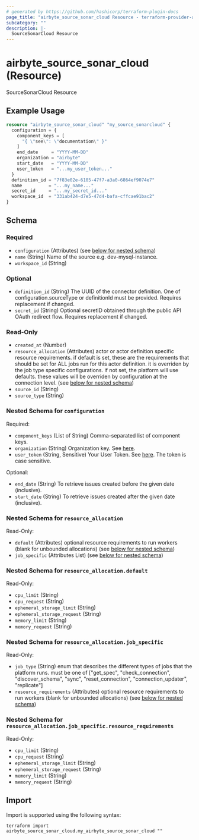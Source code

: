 ```yaml
---
# generated by https://github.com/hashicorp/terraform-plugin-docs
page_title: "airbyte_source_sonar_cloud Resource - terraform-provider-airbyte"
subcategory: ""
description: |-
  SourceSonarCloud Resource
---
```


# airbyte_source_sonar_cloud (Resource)

SourceSonarCloud Resource

## Example Usage

```terraform
resource "airbyte_source_sonar_cloud" "my_source_sonarcloud" {
  configuration = {
    component_keys = [
      "{ \"see\": \"documentation\" }"
    ]
    end_date     = "YYYY-MM-DD"
    organization = "airbyte"
    start_date   = "YYYY-MM-DD"
    user_token   = "...my_user_token..."
  }
  definition_id = "7f83e02e-6105-47f7-a3a0-6864ef9074e7"
  name          = "...my_name..."
  secret_id     = "...my_secret_id..."
  workspace_id  = "331ab424-d7e5-47d4-bafa-cffcae91bac2"
}
```

<!-- schema generated by tfplugindocs -->
## Schema

### Required

- `configuration` (Attributes) (see [below for nested schema](#nestedatt--configuration))
- `name` (String) Name of the source e.g. dev-mysql-instance.
- `workspace_id` (String)

### Optional

- `definition_id` (String) The UUID of the connector definition. One of configuration.sourceType or definitionId must be provided. Requires replacement if changed.
- `secret_id` (String) Optional secretID obtained through the public API OAuth redirect flow. Requires replacement if changed.

### Read-Only

- `created_at` (Number)
- `resource_allocation` (Attributes) actor or actor definition specific resource requirements. if default is set, these are the requirements that should be set for ALL jobs run for this actor definition. it is overriden by the job type specific configurations. if not set, the platform will use defaults. these values will be overriden by configuration at the connection level. (see [below for nested schema](#nestedatt--resource_allocation))
- `source_id` (String)
- `source_type` (String)

<a id="nestedatt--configuration"></a>
### Nested Schema for `configuration`

Required:

- `component_keys` (List of String) Comma-separated list of component keys.
- `organization` (String) Organization key. See <a href="https://docs.sonarcloud.io/appendices/project-information/#project-and-organization-keys">here</a>.
- `user_token` (String, Sensitive) Your User Token. See <a href="https://docs.sonarcloud.io/advanced-setup/user-accounts/">here</a>. The token is case sensitive.

Optional:

- `end_date` (String) To retrieve issues created before the given date (inclusive).
- `start_date` (String) To retrieve issues created after the given date (inclusive).


<a id="nestedatt--resource_allocation"></a>
### Nested Schema for `resource_allocation`

Read-Only:

- `default` (Attributes) optional resource requirements to run workers (blank for unbounded allocations) (see [below for nested schema](#nestedatt--resource_allocation--default))
- `job_specific` (Attributes List) (see [below for nested schema](#nestedatt--resource_allocation--job_specific))

<a id="nestedatt--resource_allocation--default"></a>
### Nested Schema for `resource_allocation.default`

Read-Only:

- `cpu_limit` (String)
- `cpu_request` (String)
- `ephemeral_storage_limit` (String)
- `ephemeral_storage_request` (String)
- `memory_limit` (String)
- `memory_request` (String)


<a id="nestedatt--resource_allocation--job_specific"></a>
### Nested Schema for `resource_allocation.job_specific`

Read-Only:

- `job_type` (String) enum that describes the different types of jobs that the platform runs. must be one of ["get_spec", "check_connection", "discover_schema", "sync", "reset_connection", "connection_updater", "replicate"]
- `resource_requirements` (Attributes) optional resource requirements to run workers (blank for unbounded allocations) (see [below for nested schema](#nestedatt--resource_allocation--job_specific--resource_requirements))

<a id="nestedatt--resource_allocation--job_specific--resource_requirements"></a>
### Nested Schema for `resource_allocation.job_specific.resource_requirements`

Read-Only:

- `cpu_limit` (String)
- `cpu_request` (String)
- `ephemeral_storage_limit` (String)
- `ephemeral_storage_request` (String)
- `memory_limit` (String)
- `memory_request` (String)

## Import

Import is supported using the following syntax:

```shell
terraform import airbyte_source_sonar_cloud.my_airbyte_source_sonar_cloud ""
```
